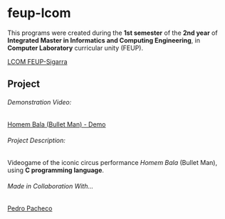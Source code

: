 # feup-lcom
 
This programs were created during the **1st semester** of the **2nd year** of **Integrated Master in Informatics and Computing Engineering**, in **Computer Laboratory** curricular unity (FEUP).

[LCOM FEUP-Sigarra](https://sigarra.up.pt/feup/pt/ucurr_geral.ficha_uc_view?pv_ocorrencia_id=272666 "Curricular Unity Homepage")

## Project

###### Demonstration Video: 

[Homem Bala (Bullet Man) - Demo](https://www.youtube.com/watch?v=jUC8PmbRgHo& "Youtube Video")

###### Project Description:

Videogame of the iconic circus performance *Homem Bala* (Bullet Man), using **C programming language**.

###### Made in Collaboration With...

[Pedro Pacheco](https://github.com/MrBlazix "Github Profile")

